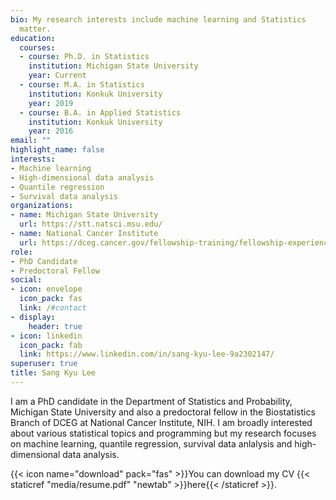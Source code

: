 ```yaml
---
bio: My research interests include machine learning and Statistics
  matter.
education:
  courses:
  - course: Ph.D. in Statistics
    institution: Michigan State University
    year: Current
  - course: M.A. in Statistics
    institution: Konkuk University
    year: 2019
  - course: B.A. in Applied Statistics
    institution: Konkuk University
    year: 2016
email: ""
highlight_name: false
interests:
- Machine learning
- High-dimensional data analysis
- Quantile regression
- Survival data analysis
organizations:
- name: Michigan State University
  url: https://stt.natsci.msu.edu/
- name: National Cancer Institute
  url: https://dceg.cancer.gov/fellowship-training/fellowship-experience/meet-fellows/bb/lee-sang-kyu
role: 
- PhD Candidate
- Predoctoral Fellow
social:
- icon: envelope
  icon_pack: fas
  link: /#contact
- display:
    header: true
- icon: linkedin
  icon_pack: fab
  link: https://www.linkedin.com/in/sang-kyu-lee-9a2302147/
superuser: true
title: Sang Kyu Lee
---
```


I am a PhD candidate in the Department of Statistics and Probability, Michigan State University and also a predoctoral fellow in the Biostatistics Branch of DCEG at National Cancer Institute, NIH. I am broadly interested about various statistical topics and programming but my research focuses on machine learning, quantile regression, survival data anlalysis and high-dimensional data analysis. 


{{< icon name="download" pack="fas" >}}You can download my CV {{< staticref "media/resume.pdf" "newtab" >}}here{{< /staticref >}}.
